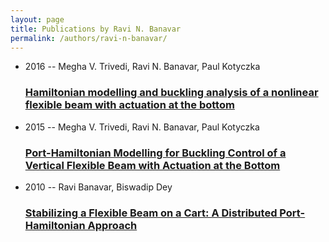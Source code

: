 ```yaml
---
layout: page
title: Publications by Ravi N. Banavar
permalink: /authors/ravi-n-banavar/
---
```


<ul class="post-list">
<li><span class='post-meta'>2016 -- Megha V. Trivedi, Ravi N. Banavar, Paul Kotyczka</span><h3><a class='post-link' href='../../hamiltonian-modelling-and-buckling-analysis-of-a-nonlinear-flexible-beam-with-actuation-at-the-bottom'>Hamiltonian modelling and buckling analysis of a nonlinear flexible beam with actuation at the bottom</a></h3></li>
<li><span class='post-meta'>2015 -- Megha V. Trivedi, Ravi N. Banavar, Paul Kotyczka</span><h3><a class='post-link' href='../../port-hamiltonian-modelling-for-buckling-control-of-a-vertical-flexible-beam-with-actuation-at-the-bottom'>Port-Hamiltonian Modelling for Buckling Control of a Vertical Flexible Beam with Actuation at the Bottom</a></h3></li>
<li><span class='post-meta'>2010 -- Ravi Banavar, Biswadip Dey</span><h3><a class='post-link' href='../../stabilizing-a-flexible-beam-on-a-cart-a-distributed-port-hamiltonian-approach'>Stabilizing a Flexible Beam on a Cart: A Distributed Port-Hamiltonian Approach</a></h3></li>

</ul>
